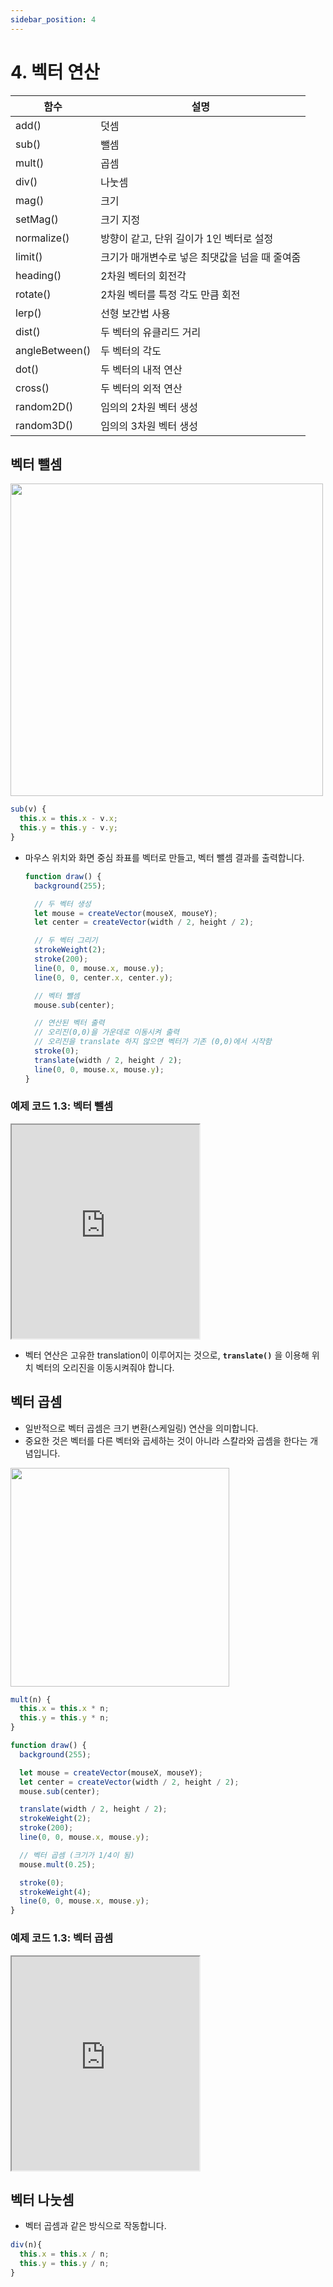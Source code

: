```yaml
---
sidebar_position: 4
---
```


# 4. 벡터 연산

| 함수           | 설명                                           |
| -------------- | ---------------------------------------------- |
| add()          | 덧셈                                           |
| sub()          | 뺄셈                                           |
| mult()         | 곱셈                                           |
| div()          | 나눗셈                                         |
| mag()          | 크기                                           |
| setMag()       | 크기 지정                                      |
| normalize()    | 방향이 같고, 단위 길이가 1인 벡터로 설정       |
| limit()        | 크기가 매개변수로 넣은 최댓값을 넘을 때 줄여줌 |
| heading()      | 2차원 벡터의 회전각                            |
| rotate()       | 2차원 벡터를 특정 각도 만큼 회전               |
| lerp()         | 선형 보간법 사용                               |
| dist()         | 두 벡터의 유클리드 거리                        |
| angleBetween() | 두 벡터의 각도                                 |
| dot()          | 두 벡터의 내적 연산                            |
| cross()        | 두 벡터의 외적 연산                            |
| random2D()     | 임의의 2차원 벡터 생성                         |
| random3D()     | 임의의 3차원 벡터 생성                         |

## 벡터 뺄셈

<img width="500px" src="https://natureofcode.com/static/57a7c3bf3df1152de8d424b897841745/5f600/01_vectors_9.webp" />

```js
sub(v) {
  this.x = this.x - v.x;
  this.y = this.y - v.y;
}
```

- 마우스 위치와 화면 중심 좌표를 벡터로 만들고, 벡터 뺄셈 결과를 출력합니다.

  ```js
  function draw() {
    background(255);

    // 두 벡터 생성
    let mouse = createVector(mouseX, mouseY);
    let center = createVector(width / 2, height / 2);

    // 두 벡터 그리기
    strokeWeight(2);
    stroke(200);
    line(0, 0, mouse.x, mouse.y);
    line(0, 0, center.x, center.y);

    // 벡터 뺄셈
    mouse.sub(center);

    // 연산된 벡터 출력
    // 오리진(0,0)을 가운데로 이동시켜 출력
    // 오리진을 translate 하지 않으면 벡터가 기존 (0,0)에서 시작함
    stroke(0);
    translate(width / 2, height / 2);
    line(0, 0, mouse.x, mouse.y);
  }
  ```

### 예제 코드 1.3: 벡터 뺄셈

  <iframe width="300px" height="342px" src="https://editor.p5js.org/urbanscratcher/full/1A7KUoboe"></iframe>

- 벡터 연산은 고유한 translation이 이루어지는 것으로, **`translate()`** 을 이용해 위치 벡터의 오리진을 이동시켜줘야 합니다.

## 벡터 곱셈

- 일반적으로 벡터 곱셈은 크기 변환(스케일링) 연산을 의미합니다.
- 중요한 것은 벡터를 다른 벡터와 곱세하는 것이 아니라 스칼라와 곱셈을 한다는 개념입니다.

<img width="350px" src="https://natureofcode.com/static/ae411ca6c28148e6a3d06ca4b52d2c20/aeed6/01_vectors_10.webp" />

```js
mult(n) {
  this.x = this.x * n;
  this.y = this.y * n;
}
```

```js
function draw() {
  background(255);

  let mouse = createVector(mouseX, mouseY);
  let center = createVector(width / 2, height / 2);
  mouse.sub(center);

  translate(width / 2, height / 2);
  strokeWeight(2);
  stroke(200);
  line(0, 0, mouse.x, mouse.y);

  // 벡터 곱셈 (크기가 1/4이 됨)
  mouse.mult(0.25);

  stroke(0);
  strokeWeight(4);
  line(0, 0, mouse.x, mouse.y);
}
```

### 예제 코드 1.3: 벡터 곱셈

<iframe width="300px" height="342px" src="https://editor.p5js.org/urbanscratcher/full/bcctY03Wl"></iframe>

## 벡터 나눗셈

- 벡터 곱셈과 같은 방식으로 작동합니다.

```js
div(n){
  this.x = this.x / n;
  this.y = this.y / n;
}
```
